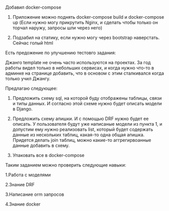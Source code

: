 Добавил docker-compose 

1. Приложение можно поднять docker-compose build и docker-compose up (Если нужно могу прикрутить Nginx, и сделать чтобы только он торчал наружу, запросы шли через него)

2. Подзабил на статику, если нужно могу через bootstrap наверстать. Сейчас голый html

Есть предожение по улучшению тестовго задания:

Джанго template не очень часто используются на проектах. За год работы видел только в небольших сервисах, и когда нужно что-то в админке на странице добавить, что в основом  с этим сталкивался когда только учил Джангу.

Предлагаю следующее:

1. Предложить схему sql, на которой буду отображены таблицы, связи и типы данных. И согласно этой схеме нужно будет описать модели в Django.

2. Предложить схему апишки. И с помощью DRF нужно будет ее описать. У пользователя будут уже написаные модели из пункта 1, и допустим ему нужно реализовать list,
   который будет содержать данные из нескольких таблиц, какая-то одна общая апишка. Придется делать join таблиц, можно какие-то аггрегирвоанные данные добавить в схему.
   
3. Упаковать все в docker-compose

Таким заданием можно проверить следующие навыки:

1.Работа с моделями

2.Знание DRF

3.Написание orm запросов

4.Знание docker


